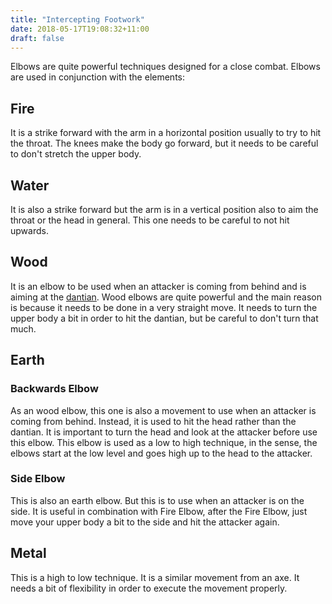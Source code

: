 ```yaml
---
title: "Intercepting Footwork"
date: 2018-05-17T19:08:32+11:00
draft: false
---
```


Elbows are quite powerful techniques designed for a close combat. Elbows are used in conjunction with the elements:

## Fire

It is a strike forward with the arm in a horizontal position usually to try to hit the throat. The knees make the body go forward, but it needs to be careful to don't stretch the upper body.

## Water

It is also a strike forward but the arm is in a vertical position also to aim the throat or the head in general. This one needs to be careful to not hit upwards.

## Wood

It is an elbow to be used when an attacker is coming from behind and is aiming at the [dantian](../../theory/lines). Wood elbows are quite powerful and the main reason is because it needs to be done in a very straight move. It needs to turn the upper body a bit in order to hit the dantian, but be careful to don't turn that much.

## Earth

### Backwards Elbow

As an wood elbow, this one is also a movement to use when an attacker is coming from behind. Instead, it is used to hit the head rather than the dantian. It is important to turn the head and look at the attacker before use this elbow. This elbow is used as a low to high technique, in the sense, the elbows start at the low level and goes high up to the head to the attacker.

### Side Elbow

This is also an earth elbow. But this is to use when an attacker is on the side. It is useful in combination with Fire Elbow, after the Fire Elbow, just move your upper body a bit to the side and hit the attacker again.

## Metal

This is a high to low technique. It is a similar movement from an axe. It needs a bit of flexibility in order to execute the movement properly.
